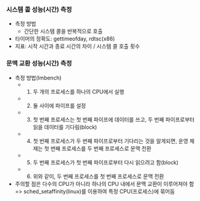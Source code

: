 ### 시스템 콜 성능(시간) 측정

- 측정 방법
  - 간단한 시스템 콜을 반복적으로 호출
- 타이머의 정확도: gettimeofday, rdtsc(x86)
- 지표: 시작 시간과 종료 시간의 차이 / 시스템 콜 호출 횟수

### 문맥 교환 성능(시간) 측정

- 측정 방법(Imbench)
  - 1. 두 개의 프로세스를 하나의 CPU에서 실행
  - 2. 둘 사이에 파이프를 설정
  - 3. 첫 번째 프로세스는 첫 번째 파이프에 데이터를 쓰고, 두 번째 파이프로부터 읽을 데이터를 기다림(block)
  - 4. 첫 번째 프로세스가 두 번째 파이프로부터 기다리는 것을 알게되면, 운영 체제는 첫 번째 프로세스를 두 번째 프로세스로 문맥 전환
  - 5. 두 번째 프로세스가 첫 번째 파이프로부터 다시 읽으려고 함(block)
  - 6. 위와 같이, 두 번째 프로세스를 첫 번째 프로세스로 문맥 전환
- 주의할 점은 다수의 CPU가 아니라 하나의 CPU 내에서 문맥 교환이 이루어져야 함 => sched_setaffinity(linux)를 이용하여 특정 CPU(프로세스)에 묶어둠
